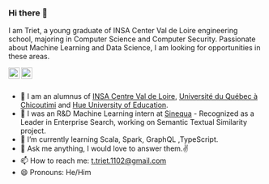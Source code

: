 ### Hi there 👋
I am Triet, a young graduate of INSA Center Val de Loire engineering school, majoring in Computer Science and Computer Security.
Passionate about Machine Learning and Data Science, I am looking for opportunities in these areas. 

<a href="https://twitter.com/triet1102">
  <img align="left" alt="Triet TRAN | Twitter" width="22px" src="https://raw.githubusercontent.com/peterthehan/peterthehan/master/assets/twitter.svg" />
</a>

<a href="https://www.linkedin.com/in/triet1102/">
  <img align="left" alt="Triet TRAN | LinkedIn" width="22px" src="https://raw.githubusercontent.com/peterthehan/peterthehan/master/assets/linkedin.svg" />
</a>
<br/>
<br/>

- 🏫 I am an alumnus of [INSA Centre Val de Loire](https://twitter.com/insacvl), [Université du Québec à Chicoutimi](https://twitter.com/UQAC) and [Hue University of Education](http://www.dhsphue.edu.vn:88/dhspen/view/index.php?opt=showmenu&idmenu=1093).
- 🏢 I was an R&D Machine Learning intern at [Sinequa](https://twitter.com/sinequa) - Recognized as a Leader in Enterprise Search, working on Semantic Textual Similarity project.
- 🌱 I’m currently learning Scala, Spark, GraphQL ,TypeScript.
- 💬 Ask me anything, I would love to answer them.✌
- 📫 How to reach me: t.triet.1102@gmail.com
- 😄 Pronouns: He/Him

